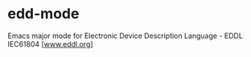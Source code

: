 # edd-mode
Emacs major mode for Electronic Device Description Language  - EDDL IEC61804 [www.eddl.org]
